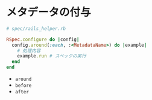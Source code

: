 # メタデータの付与

```ruby
# spec/rails_helper.rb

RSpec.configure do |config|
  config.around(:each, :<MetadataName>) do |example|
    # 処理内容
    example.run # スペックの実行
  end
end
```

- `around`
- `before`
- `after`
